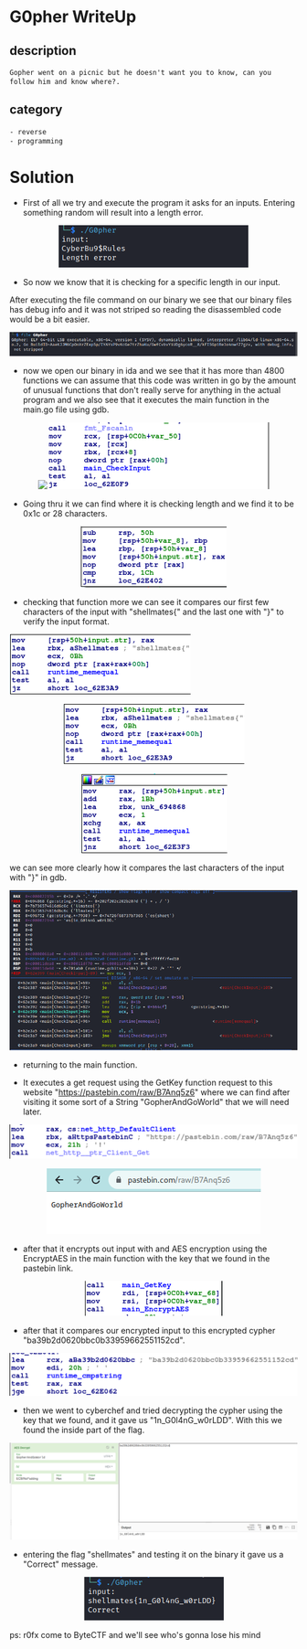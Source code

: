 # G0pher WriteUp

## description
    Gopher went on a picnic but he doesn't want you to know, can you follow him and know where?.

## category
    - reverse    
    - programming   

# Solution
 - First of all we try and execute the program it asks for an inputs. Entering something random will result into a length error.

<p align="center">
    <img src="https://raw.githubusercontent.com/samdem-ai/writeups/main/G0pher_writeUP/First_execution.png">
</p>

 - So now we know that it is checking for a specific length in our input.

After executing the file command on our binary we see that our binary files has debug info and it was not striped so reading the disassembled code would be a bit easier.

<p align="center">
    <img src="https://raw.githubusercontent.com/samdem-ai/writeups/main/G0pher_writeUP/file_command.png">
</p>

 - now we open our binary in ida and we see that it has more than 4800 functions we can assume that this code was written in go by the amount of unusual functions that don't really serve for anything in the actual program and we also see that it executes the main function in the main.go file using gdb.

<p align="center">
    <img src="https://raw.githubusercontent.com/samdem-ai/writeups/main/G0pher_writeUP/functions.png>
</p>


 - We see that after scanning our input the program calls a CheckInput function.

<p align="center">
    <img src="https://raw.githubusercontent.com/samdem-ai/writeups/main/G0pher_writeUP/function_checkInput.png">
</p>

 - Going thru it we can find where it is checking length and we find it to be 0x1c or 28 characters.


<p align="center">
    <img src="https://raw.githubusercontent.com/samdem-ai/writeups/main/G0pher_writeUP/length_verification.png">
</p>

 - checking that function more we can see it compares our first few characters of the input with "shellmates{"
and the last one with "}" to verify the input format.

![](format_verification_1.png)
<p align="center">
    <img src="https://raw.githubusercontent.com/samdem-ai/writeups/main/G0pher_writeUP/format_verification_1.png">
</p>

<p align="center">
    <img src="https://raw.githubusercontent.com/samdem-ai/writeups/main/G0pher_writeUP/format_verification_2.png">
</p>

we can see more clearly how it compares the last characters of the input with "}" in gdb.

<p align="center">
    <img src="https://raw.githubusercontent.com/samdem-ai/writeups/main/G0pher_writeUP/format_verification_3.png">
</p>

 - returning to the main function.

 - It executes a get request using the GetKey function request to this website "https://pastebin.com/raw/B7Anq5z6" where we can find after visiting it some sort of a String "GopherAndGoWorld" that we will need later.

<p align="center">
    <img src="https://raw.githubusercontent.com/samdem-ai/writeups/main/G0pher_writeUP/GetRequest.png">
</p>

<p align="center">
    <img src="https://raw.githubusercontent.com/samdem-ai/writeups/main/G0pher_writeUP/pastebin.png">
</p>

 - after that it encrypts out input with and AES encryption using the EncryptAES in the main function with the key that we found in the pastebin link.


<p align="center">
    <img src="https://raw.githubusercontent.com/samdem-ai/writeups/main/G0pher_writeUP/EncryptAES.png">
</p>

 - after that it compares our encrypted input to this encrypted cypher "ba39b2d0620bbc0b33959662551152cd".

<p align="center">
    <img src="https://raw.githubusercontent.com/samdem-ai/writeups/main/G0pher_writeUP/AES_encrypted_flag_comaparaison.png">
</p>

 - then we went to cyberchef and tried decrypting the cypher using the key that we found, and it gave us "1n_G0l4nG_w0rLDD". With this we found the inside part of the flag.

<p align="center">
    <img src="https://raw.githubusercontent.com/samdem-ai/writeups/main/G0pher_writeUP/Decryption.png">
</p>

 - entering the flag "shellmates" and testing it on the binary it gave us a "Correct" message.

<p align="center">
    <img src="https://raw.githubusercontent.com/samdem-ai/writeups/main/G0pher_writeUP/correct.png">
</p>
   
    
    
     
ps: r0fx come to ByteCTF and we'll see who's gonna lose his mind